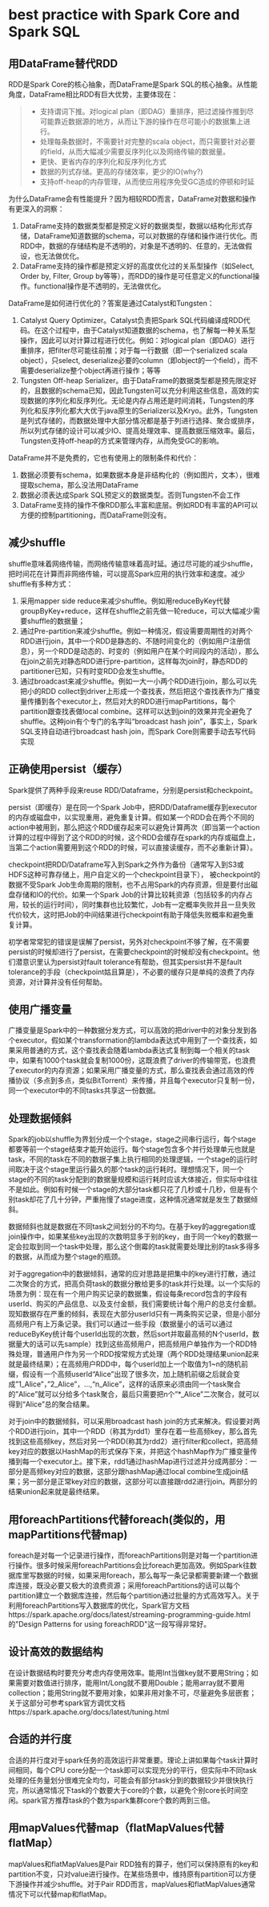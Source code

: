 # best practice with Spark Core and Spark SQL

## 用DataFrame替代RDD
RDD是Spark Core的核心抽象，而DataFrame是Spark SQL的核心抽象。从性能角度，DataFrame相比RDD有巨大优势，主要体现在：
>* 支持谓词下推。对logical plan（即DAG）重排序，把过滤操作推到尽可能靠近数据源的地方，从而让下游的操作在尽可能小的数据集上进行。
>* 处理每条数据时，不需要针对完整的scala object，而只需要针对必要的field，从而大幅减少需要反序列化以及网络传输的数据量。
>* 更快、更省内存的序列化和反序列化方式
>* 数据的列式存储。更高的存储效率，更少的IO(why?)
>* 支持off-heap的内存管理，从而使应用程序免受GC造成的停顿和时延

为什么DataFrame会有性能提升？因为相较RDD而言，DataFrame对数据和操作有更深入的洞察：
1. DataFrame支持的数据类型都是预定义好的数据类型，数据以结构化形式存储，DataFrame知道数据的schema，可以对数据的存储和操作进行优化。而RDD中，数据的存储结构是不透明的，对象是不透明的、任意的，无法做假设，也无法做优化。
2. DataFrame支持的操作都是预定义好的高度优化过的关系型操作（如Select, Order by, Filter, Group by等等），而RDD的操作是可任意定义的functional操作。functional操作是不透明的，无法做优化。

DataFrame是如何进行优化的？答案是通过Catalyst和Tungsten：
1. Catalyst Query Optimizer。Catalyst负责把Spark SQL代码编译成RDD代码。在这个过程中，由于Catalyst知道数据的schema，也了解每一种关系型操作，因此可以对计算过程进行优化。例如：对logical plan（即DAG）进行重排序，把filter尽可能往前推；对于每一行数据（即一个serialized scala object），只select, deserialize必要的column（即object的一个field），而不需要deserialize整个object再进行操作；等等
2. Tungsten Off-heap Serializer。由于DataFrame的数据类型都是预先限定好的，且数据的schema已知，因此Tungsten可以充分利用这些信息，高效的实现数据的序列化和反序列化。无论是内存占用还是时间消耗，Tungsten的序列化和反序列化都大大优于java原生的Serializer以及Kryo。此外，Tungsten是列式存储的，而数据处理中大部分情况都是基于列进行选择、聚合或排序，所以列式存储的设计可以减少IO、提高处理效率、提高数据压缩效率。最后，Tungsten支持off-heap的方式来管理内存，从而免受GC的影响。

DataFrame并不是免费的，它也有使用上的限制条件和代价：
1. 数据必须要有schema，如果数据本身是非结构化的（例如图片，文本），很难提取schema，那么没法用DataFrame
2. 数据必须表达成Spark SQL预定义的数据类型。否则Tungsten不会工作
3. DataFrame支持的操作不像RDD那么丰富和底层。例如RDD有丰富的API可以方便的控制partitioning，而DataFrame则没有。

## 减少shuffle
shuffle意味着网络传输，而网络传输意味着高时延。通过尽可能的减少shuffle，把时间花在计算而非网络传输，可以提高Spark应用的执行效率和速度。减少shuffle有多种方式：
1. 采用mapper side reduce来减少shuffle。例如用reduceByKey代替groupByKey+reduce，这样在shuffle之前先做一轮reduce，可以大幅减少需要shuffle的数据量；
2. 通过Pre-partition来减少shuffle。例如一种情况，假设需要周期性的对两个RDD进行join，其中一个RDD是静态的、不随时间变化的（例如用户注册信息），另一个RDD是动态的、时变的（例如用户在某个时间段内的活动），那么在join之前先对静态RDD进行pre-partition，这样每次join时，静态RDD的partitioner已知，只有时变RDD会发生shuffle。
3. 通过broadcast来减少shuffle。例如一大一小两个RDD进行join，那么可以先把小的RDD collect到driver上形成一个查找表，然后把这个查找表作为广播变量传播到各个executor上，然后对大的RDD进行mapPartitions，每个partition跟查找表做local combine。这样可以达到join的效果并完全避免了shuffle。这种join有个专门的名字叫“broadcast hash join”，事实上，Spark SQL支持自动进行broadcast hash join，而Spark Core则需要手动去写代码实现

## 正确使用persist（缓存）
Spark提供了两种手段来reuse RDD/Dataframe，分别是persist和checkpoint。

persist（即缓存）是在同一个Spark Job中，把RDD/Dataframe缓存到executor的内存或磁盘中，以实现重用，避免重复计算。假如某一个RDD会在两个不同的action中被用到，那么把这个RDD缓存起来可以避免计算两次（即当第一个action计算的过程中得到了这个RDD的时候，这个RDD会缓存在spark的内存或磁盘上，当第二个action需要用到这个RDD的时候，可以直接读缓存，而不必重新计算）。

checkpoint把RDD/Dataframe写入到Spark之外作为备份（通常写入到S3或HDFS这种可靠存储上，用户自定义的一个checkpoint目录下）， 被checkpoint的数据不受Spark Job生命周期的限制，也不占用Spark的内存资源，但是要付出磁盘存储和IO的代价。如果一个Spark Job的计算比较耗资源（包括较多的内存占用，较长的运行时间），同时集群也比较繁忙，Job有一定概率失败并且一旦失败代价较大，这时把Job的中间结果进行checkpoint有助于降低失败概率和避免重复计算。

初学者常常犯的错误是误解了persist，另外对checkpoint不够了解，在不需要persist的时候却进行了persist，在需要checkpoint的时候却没有checkpoint。他们潜意识里认为persist对fault tolerance有帮助，但其实persist并不是fault tolerance的手段（checkpoint姑且算是），不必要的缓存只是单纯的浪费了内存资源，对计算并没有任何帮助。

## 使用广播变量
广播变量是Spark中的一种数据分发方式，可以高效的把driver中的对象分发到各个executor。假如某个transformation的lambda表达式中用到了一个查找表，如果采用普通的方式，这个查找表会随着lambda表达式复制到每一个相关的task中，如果有1000个task就会复制1000份，这既浪费了driver的传输带宽，也浪费了executor的内存资源；如果采用广播变量的方式，那么查找表会通过高效的传播协议（多点到多点，类似BitTorrent）来传播，并且每个executor只复制一份，同一个executor中的不同tasks共享这一份数据。

## 处理数据倾斜
Spark的job以shuffle为界划分成一个个stage，stage之间串行运行，每个stage都要等前一个stage结束才能开始运行。每个stage包含多个并行处理单元也就是task，不同的task在不同的数据子集上执行相同的处理逻辑，一个stage的运行时间取决于这个stage里运行最久的那个task的运行耗时。理想情况下，同一个stage的不同的task分配到的数据量规模和运行耗时应该大体接近，但实际中往往不是如此。例如有时候一个stage的大部分task都只花了几秒或十几秒，但是有个别task却花了几十分钟，严重拖慢了stage进度，这种情况通常就是发生了数据倾斜。 

数据倾斜也就是数据在不同task之间划分的不均匀。在基于key的aggregation或join操作中，如果某些key出现的次数明显多于别的key，由于同一个key的数据一定会拉取到同一个task中处理，那么这个倒霉的task就需要处理比别的task多得多的数据，从而成为整个stage的瓶颈。

对于aggregation中的数据倾斜，通常的应对思路是把集中的key进行打散，通过二次聚合的方式，把高负荷task的数据分散给更多的task并行处理。以一个实际的场景为例：现在有一个用户购买记录的数据集，假设每条record包含的字段有userId、购买的产品信息、以及支付金额，我们需要统计每个用户的总支付金额。现知数据存在严重的倾斜，表现在大部分userId只有一两条购买记录，但是小部分高频用户有上万条记录。我们可以通过一些手段（数据量小的话可以通过reduceByKey统计每个userId出现的次数，然后sort并取最高频的N个userId，数据量大的话可以先sample）找到这些高频用户，把高频用户单独作为一个RDD特殊处理，普通用户作为另一个RDD按常规方式处理（两个RDD处理结果union起来就是最终结果）；在高频用户RDD中，每个userId加上一个取值为1~n的随机前缀，假设有一个高频userId“Alice”出现了很多次，加上随机前缀之后就会变成”1_Alice”，”2_Alice”，…,“n_Alice”，这样的话原来必须由同一个task聚合的”Alice”就可以分给多个task聚合，最后只需要把n个”*_Alice”二次聚合，就可以得到“Alice”总的聚合结果。

对于join中的数据倾斜，可以采用broadcast hash join的方式来解决。假设要对两个RDD进行join，其中一个RDD（称其为rdd1）里存在着一些高频key，那么首先找到这些高频key，然后对另一个RDD(称其为rdd2）进行filter和collect，把高频key对应的数据以HashMap的形式保存下来，并把这个hashMap作为广播变量传播到每一个executor上。接下来，rdd1通过hashMap进行过滤并分成两部分：一部分是高频key对应的数据，这部分跟hashMap通过local combine生成join结果；另一部分是正常key对应的数据，这部分可以直接跟rdd2进行join。两部分的结果union起来就是最终结果。

## 用foreachPartitions代替foreach(类似的，用mapPartitions代替map)
foreach是对每一个记录进行操作，而foreachPartitions则是对每一个partition进行操作。很多时候采用foreachPartitions会比foreach更加高效。例如Spark往数据库里写数据的时候，如果采用foreach，那么每写一条记录都需要新建一个数据库连接，既没必要又极大的浪费资源；采用foreachPartitions的话可以每个partition建立一个数据库连接，然后每个partition通过批量的方式高效写入。关于利用foreachPartitions写入数据库的优化，Spark官方文档https://spark.apache.org/docs/latest/streaming-programming-guide.html 的"Design Patterns for using foreachRDD"这一段写得非常好。

## 设计高效的数据结构
在设计数据结构时要充分考虑内存使用效率。能用Int当做key就不要用String；如果需要对数值进行排序，能用Int/Long就不要用Double；能用array就不要用collection；能用String就不要用对象，如果非用对象不可，尽量避免多层嵌套；关于这部分可参考spark官方调优文档https://spark.apache.org/docs/latest/tuning.html

## 合适的并行度
合适的并行度对于spark任务的高效运行非常重要。理论上讲如果每个task计算时间相同，每个CPU core分配一个task即可以实现充分的平行，但实际中不同task处理的任务量划分很难完全均匀，可能会有部分task分到的数据较少并很快执行完，所以通常情况下task的个数要大于core的个数，以避免个别core长时间空闲。spark官方推荐task的个数为spark集群core个数的两到三倍。

## 用mapValues代替map（flatMapValues代替flatMap）
mapValues和flatMapValues是Pair RDD独有的算子，他们可以保持原有的key和partition不变，只对value进行操作。在某些场景中，维持原有partition可以方便下游操作并减少shuffle。对于Pair RDD而言，mapValues和flatMapValues通常情况下可以代替map和flatMap。
